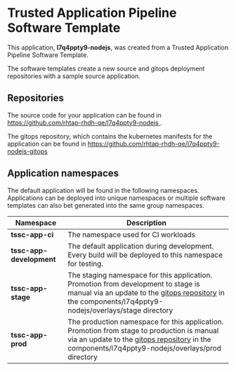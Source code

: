 # Trusted Application Pipeline Software Template

This application, **l7q4ppty9-nodejs**, was created from a Trusted Application Pipeline Software Template.

The software templates create a new source and gitops deployment repositories with a sample source application. 

## Repositories

The source code for your application can be found in [https://github.com/rhtap-rhdh-qe/l7q4ppty9-nodejs ](https://github.com/rhtap-rhdh-qe/l7q4ppty9-nodejs ).
 
The gitops repository, which contains the kubernetes manifests for the application can be found in 
[https://github.com/rhtap-rhdh-qe/l7q4ppty9-nodejs-gitops ](https://github.com/rhtap-rhdh-qe/l7q4ppty9-nodejs-gitops ) 

## Application namespaces 

The default application will be found in the following namespaces. Applications can be deployed into unique namespaces or multiple software templates can also bet generated into the same group namespaces.  

|  Namespace   |  Description   |  
| -------- | -------- |
| **tssc-app-ci** | The namespace used for CI workloads |
| **tssc-app-development** | The default application during development. Every build will be deployed to this namespace for testing. |
| **tssc-app-stage** | The staging namespace for this application. Promotion from development to stage is manual via an update to the [gitops repository](https://github.com/rhtap-rhdh-qe/l7q4ppty9-nodejs-gitops ) in the components/l7q4ppty9-nodejs/overlays/stage directory |
| **tssc-app-prod** | The production namespace for this application. Promotion from stage to production is manual via an update to the [gitops repository](https://github.com/rhtap-rhdh-qe/l7q4ppty9-nodejs-gitops ) in the components/l7q4ppty9-nodejs/overlays/prod directory |